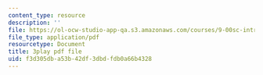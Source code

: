 ```yaml
---
content_type: resource
description: ''
file: https://ol-ocw-studio-app-qa.s3.amazonaws.com/courses/9-00sc-introduction-to-psychology-fall-2011/f3d305dba53b42df3dbdfdb0a66b4328_lBU64nfe8nM.pdf
file_type: application/pdf
resourcetype: Document
title: 3play pdf file
uid: f3d305db-a53b-42df-3dbd-fdb0a66b4328
---
```

